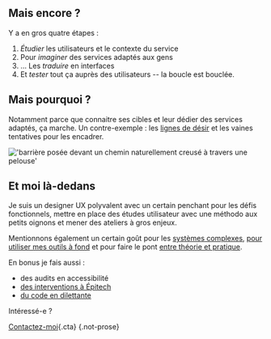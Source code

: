 ## Mais encore ?

Y a en gros quatre étapes :

1. *Étudier* les utilisateurs et le contexte du service
2. Pour *imaginer* des services adaptés aux gens
3. … Les *traduire* en interfaces
4. Et *tester* tout ça auprès des utilisateurs -- la boucle est bouclée.

## Mais pourquoi ?

Notamment parce que connaitre ses cibles et leur dédier des services adaptés, ça marche. Un contre-exemple : les [lignes de désir](https://fr.wikipedia.org/wiki/Ligne_de_d%C3%A9sir) et les vaines tentatives pour les encadrer.

!['barrière posée devant un chemin naturellement creusé à travers une pelouse'](/assets/images/ligne_desir.jpg)

## Et moi là-dedans

Je suis un designer UX polyvalent avec un certain penchant pour les défis fonctionnels, mettre en place des études utilisateur avec une méthodo aux petits oignons et mener des ateliers à gros enjeux.

Mentionnons également un certain goût pour les [systèmes complexes](/tags/systemes-complexes/), [pour utiliser mes outils à fond](/tags/prototypage) et pour faire le pont [entre théorie et pratique](/tags/sciences-cognitives/).

En bonus je fais aussi :
  - des audits en accessibilité
  - [des interventions à Épitech](http://misc.toutcequibouge.net/epitech)
  - [du code en dilettante](https://toutcequibouge.net/projets/)

Intéressé-e ?

[Contactez-moi](/contact){.cta} {.not-prose}